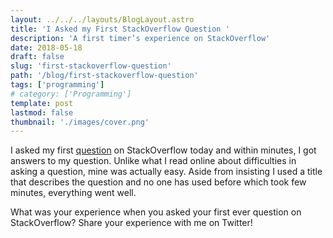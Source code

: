 ```yaml
---
layout: ../../../layouts/BlogLayout.astro
title: 'I Asked my First StackOverflow Question '
description: 'A first timer’s experience on StackOverflow'
date: 2018-05-18
draft: false
slug: 'first-stackoverflow-question'
path: '/blog/first-stackoverflow-question'
tags: ['programming']
# category: ['Programming']
template: post
lastmod: false
thumbnail: './images/cover.png'
---
```


I asked my first [question](https://stackoverflow.com/questions/50488003/why-does-my-replace-methods-throws-an-error) on StackOverflow today and within minutes, I got answers to my question. Unlike what I read online about difficulties in asking a question, mine was actually easy. Aside from insisting I used a title that describes the question and no one has used before which took few minutes, everything went well.

What was your experience when you asked your first ever question on StackOverflow? Share your experience with me on Twitter!
